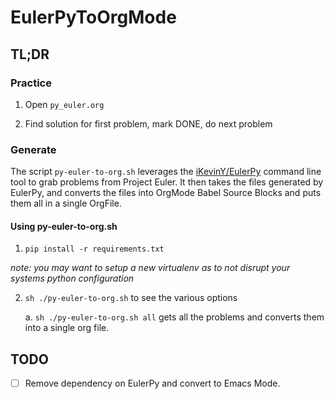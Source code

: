 # EulerPyToOrgMode

## TL;DR

### Practice

1. Open `py_euler.org`

2. Find solution for first problem, mark DONE, do next problem

### Generate

The script `py-euler-to-org.sh` leverages the [iKevinY/EulerPy](https://github.com/iKevinY/EulerPy) command line tool to grab problems from Project Euler. It then takes the files generated by EulerPy, and converts the files into OrgMode Babel Source Blocks and puts them all in a single OrgFile.

#### Using py-euler-to-org.sh

1. `pip install -r requirements.txt`

*note: you may want to setup a new virtualenv as to not disrupt your systems python configuration*

2. `sh ./py-euler-to-org.sh` to see the various options

    a. `sh ./py-euler-to-org.sh all` gets all the problems and converts them into a single org file.

## TODO

- [ ] Remove dependency on EulerPy and convert to Emacs Mode.
